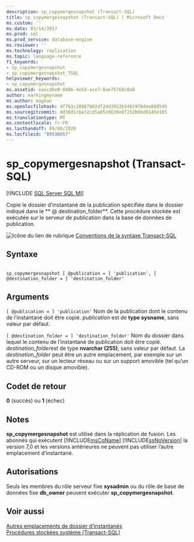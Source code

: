 ```yaml
---
description: sp_copymergesnapshot (Transact-SQL)
title: sp_copymergesnapshot (Transact-SQL) | Microsoft Docs
ms.custom: ''
ms.date: 03/14/2017
ms.prod: sql
ms.prod_service: database-engine
ms.reviewer: ''
ms.technology: replication
ms.topic: language-reference
f1_keywords:
- sp_copymergesnapshot
- sp_copymergesnapshot_TSQL
helpviewer_keywords:
- sp_copymergesnapshot
ms.assetid: eaecd6e0-8486-4e5d-ace7-8ae75768c0a8
author: markingmyname
ms.author: maghan
ms.openlocfilehash: 4f763c28087802df2dd3922b54829f6dee888545
ms.sourcegitcommit: dd36d1cbe32cd5a65c6638e8f252b0bd8145e165
ms.translationtype: MT
ms.contentlocale: fr-FR
ms.lasthandoff: 09/08/2020
ms.locfileid: "89536657"
---
```

# <a name="sp_copymergesnapshot-transact-sql"></a>sp_copymergesnapshot (Transact-SQL)
[!INCLUDE [SQL Server SQL MI](../../includes/applies-to-version/sql-asdbmi.md)]

  Copie le dossier d’instantané de la publication spécifiée dans le dossier indiqué dans le ** \@ destination_folder**. Cette procédure stockée est exécutée sur le serveur de publication dans la base de données de publication.  
  
 ![Icône du lien de rubrique](../../database-engine/configure-windows/media/topic-link.gif "Icône du lien de rubrique") [Conventions de la syntaxe Transact-SQL](../../t-sql/language-elements/transact-sql-syntax-conventions-transact-sql.md)  
  
## <a name="syntax"></a>Syntaxe  
  
```  
  
sp_copymergesnapshot [ @publication = ] 'publication', [ @destination_folder = ] 'destination_folder'  
```  
  
## <a name="arguments"></a>Arguments  
`[ @publication = ] 'publication'` Nom de la publication dont le contenu de l’instantané doit être copié. *publication* est de **type sysname**, sans valeur par défaut.  
  
`[ @destination_folder = ] 'destination_folder'` Nom du dossier dans lequel le contenu de l’instantané de publication doit être copié. *destination_folder*est de type **nvarchar (255)**, sans valeur par défaut. La *destination_folder* peut être un autre emplacement, par exemple sur un autre serveur, sur un lecteur réseau ou sur un support amovible (tel qu’un CD-ROM ou un disque amovible).  
  
## <a name="return-code-values"></a>Codet de retour  
 **0** (succès) ou **1** (échec)  
  
## <a name="remarks"></a>Notes  
 **sp_copymergesnapshot** est utilisé dans la réplication de fusion. Les abonnés qui exécutent [!INCLUDE[msCoName](../../includes/msconame-md.md)] [!INCLUDE[ssNoVersion](../../includes/ssnoversion-md.md)] la version 7,0 et les versions antérieures ne peuvent pas utiliser l’autre emplacement d’instantané.  
  
## <a name="permissions"></a>Autorisations  
 Seuls les membres du rôle serveur fixe **sysadmin** ou du rôle de base de données fixe **db_owner** peuvent exécuter **sp_copymergesnapshot**.  
  
## <a name="see-also"></a>Voir aussi  
 [Autres emplacements de dossier d’instantanés](../../relational-databases/replication/snapshot-options.md)   
 [Procédures stockées système &#40;Transact-SQL&#41;](../../relational-databases/system-stored-procedures/system-stored-procedures-transact-sql.md)  
  
  
